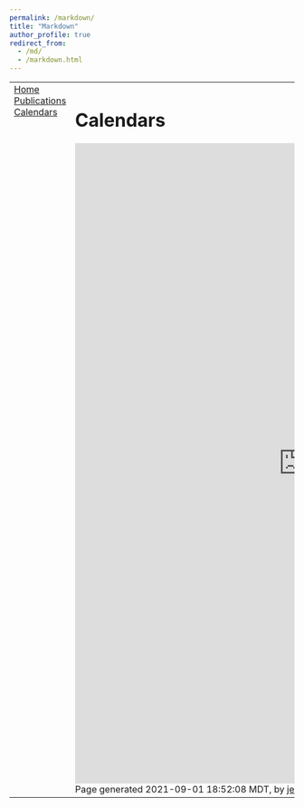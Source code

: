 ```yaml
---
permalink: /markdown/
title: "Markdown"
author_profile: true
redirect_from: 
  - /md/
  - /markdown.html
---
```


<html xmlns="http://www.w3.org/1999/xhtml" xml:lang="en">
<head>
<meta name="generator" content="jemdoc, see http://jemdoc.jaboc.net/" />
<meta http-equiv="Content-Type" content="text/html;charset=utf-8" />
<script>
window.ga=window.ga||function(){(ga.q=ga.q||[]).push(arguments)};ga.l=+new Date;
ga('create', 'UA-191897386-1', 'auto');
ga('send', 'pageview');
</script>
<script async src='https://www.google-analytics.com/analytics.js'></script>
<link rel="stylesheet" href="jemdoc.css" type="text/css" />
<title>Yongchang Hao (郝永昌) - Homepage</title>
</head>
<body>
<table summary="Table for page layout." id="tlayout">
<tr valign="top">
<td id="layout-menu">
<div class="menu-item"><a href="index.html">Home</a></div>
<div class="menu-item"><a href="pubs.html">Publications</a></div>
<div class="menu-item"><a href="calendars.html" class="current">Calendars</a></div>
</td>
<td id="layout-content">
<div id="toptitle">
<h1>Calendars</h1>
</div>
<iframe src="https://calendar.google.com/calendar/embed?height=1130&wkst=1&bgcolor=%23ffffff&ctz=America%2FEdmonton&src=eW9uZ2NoYW5naGFvLndAZ21haWwuY29t&src=eW9uZ2NoYTFAdWFsYmVydGEuY2E&color=%23D50000&color=%230B8043&mode=WEEK&title=Events" style="border-width:0" width="800" height="1130" frameborder="0" scrolling="no"></iframe>
<div id="footer">
<div id="footer-text">
Page generated 2021-09-01 18:52:08 MDT, by <a href="http://jemdoc.jaboc.net/">jemdoc</a>.
</div>
</div>
</td>
</tr>
</table>
</body>
</html>
